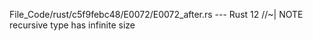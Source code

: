 File_Code/rust/c5f9febc48/E0072/E0072_after.rs --- Rust
                                                                                                                                                            12                   //~| NOTE recursive type has infinite size

